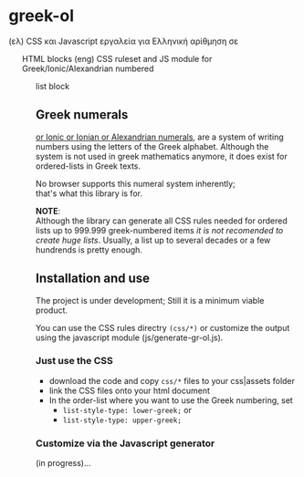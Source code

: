 # greek-ol

(ελ) CSS και Javascript εργαλεία για Ελληνική αρίθμηση σε <ol> HTML blocks
(eng) CSS ruleset and JS module for Greek/Ionic/Alexandrian numbered <ol> list block



## Greek numerals

[or Ionic or Ionian or Alexandrian numerals](https://en.wikipedia.org/wiki/Greek_numerals),
are a system of writing numbers
using the letters of the Greek alphabet. Although the system is not used
in greek mathematics anymore, it does exist for ordered-lists in Greek texts.

No browser supports this numeral system inherently;  
that's what this library is for.

**NOTE**:   
Although the library can generate all CSS rules needed for ordered lists
up to 999.999 greek-numbered items _it is not recomended to create huge lists_.
Usually, a list up to several decades or a few hundrends is pretty enough.



## Installation and use

The project is under development; Still it is a minimum viable product.

You can use the CSS rules directry ```(css/*)``` or customize the output
using the javascript module (js/generate-gr-ol.js).


### Just use the CSS

* download the code and copy ```css/*``` files to your css|assets folder
* link the CSS files onto your html document
* In the order-list where you want to use the Greek numbering, set
    * ```list-style-type: lower-greek;``` or
    * ```list-style-type: upper-greek;```


### Customize via the Javascript generator

(in progress)...

